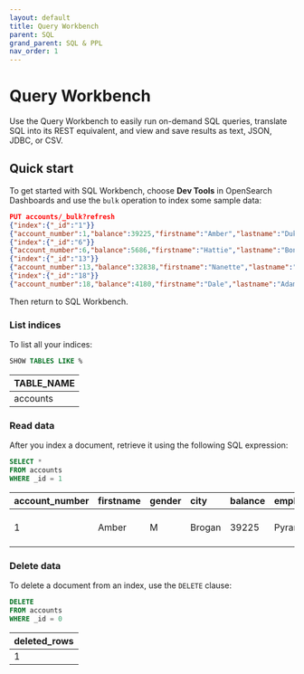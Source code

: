 ```yaml
---
layout: default
title: Query Workbench
parent: SQL
grand_parent: SQL & PPL
nav_order: 1
---
```


# Query Workbench

Use the Query Workbench to easily run on-demand SQL queries, translate SQL into its REST equivalent, and view and save results as text, JSON, JDBC, or CSV.


## Quick start

To get started with SQL Workbench, choose **Dev Tools** in OpenSearch Dashboards and use the `bulk` operation to index some sample data:

```json
PUT accounts/_bulk?refresh
{"index":{"_id":"1"}}
{"account_number":1,"balance":39225,"firstname":"Amber","lastname":"Duke","age":32,"gender":"M","address":"880 Holmes Lane","employer":"Pyrami","email":"amberduke@pyrami.com","city":"Brogan","state":"IL"}
{"index":{"_id":"6"}}
{"account_number":6,"balance":5686,"firstname":"Hattie","lastname":"Bond","age":36,"gender":"M","address":"671 Bristol Street","employer":"Netagy","email":"hattiebond@netagy.com","city":"Dante","state":"TN"}
{"index":{"_id":"13"}}
{"account_number":13,"balance":32838,"firstname":"Nanette","lastname":"Bates","age":28,"gender":"F","address":"789 Madison Street","employer":"Quility","email":"nanettebates@quility.com","city":"Nogal","state":"VA"}
{"index":{"_id":"18"}}
{"account_number":18,"balance":4180,"firstname":"Dale","lastname":"Adams","age":33,"gender":"M","address":"467 Hutchinson Court","email":"daleadams@boink.com","city":"Orick","state":"MD"}
```

Then return to SQL Workbench.


### List indices

To list all your indices:

```sql
SHOW TABLES LIKE %
```

| TABLE_NAME
| :---
| accounts


### Read data

After you index a document, retrieve it using the following SQL expression:

```sql
SELECT *
FROM accounts
WHERE _id = 1
```

| account_number | firstname | gender | city | balance | employer | state | email | address | lastname | age
| :--- | :--- | :--- | :--- | :--- | :--- | :--- | :--- | :--- | :--- | :---
| 1 | Amber | M | Brogan | 39225 | Pyrami | IL | amberduke@pyrami.com | 880 Holmes Lane | Duke | 32


### Delete data

To delete a document from an index, use the `DELETE` clause:

```sql
DELETE
FROM accounts
WHERE _id = 0
```

| deleted_rows
| :---
| 1
